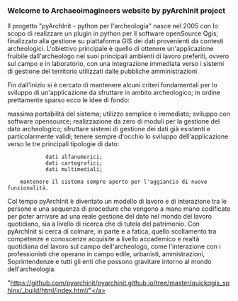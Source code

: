 ### Welcome to Archaeoimagineers website by pyArchInit project

Il progetto "pyArchInit - python per l'archeologia" nasce nel 2005 con lo scopo di realizzare un plugin in python per il software openSource Qgis, finalizzato alla gestione su piattaforma GIS dei dati provenienti da contesti archeologici. 
L'obiettivo principale è quello di ottenere un'applicazione fruibile dall'archeologo nei suoi principali ambienti di lavoro preferiti, ovvero sul campo e in laboratorio, con una integrazione immediata verso i sistemi di gestione del territorio utilizzati dalle pubbliche amministrazioni.

Fin dall'inizio si è cercato di mantenere alcuni criteri fondamentali per lo sviluppo di un'applicazione da sfruttare in ambito archeologico; in ordine prettamente sparso ecco le idee di fondo:

massima portabilità del sistema;
utilizzo semplice e immediato;
sviluppo con software opensource; 
realizzazione da zero di moduli per la gestione del dato archeologico; 
sfruttare sistemi di gestione dei dati già esistenti e particolarmente validi; 
tenere sempre d'occhio lo sviluppo dell'applicazione verso le tre principali tipologie di dato: 
```
            dati alfanumerici; 
            dati cartografici; 
            dati multimediali; 
```
        mantenere il sistema sempre aperto per l'aggiancio di nuove funzionalità.

Col tempo pyArchInit è diventato un modello di lavoro e di interazione tra le persone e una sequenza di procedure che vengono a mano mano codificate per poter arrivare ad una reale gestione del dato nel mondo del lavoro quotidiano, sia a livello di ricerca che di tutela del patrimonio.
Con pyArchInit si cerca di colmare, in parte e a fatica, quello scollamento tra competenze e conoscenze acquisite a livello accademico e realtà quotidiana del lavoro sul campo dell'archeologo, come l'interazione con i professionisti che operano in campo edile, urbanisti, ammistrazioni, Soprintendenze e tutti gli enti che possono gravitare intorno al mondo dell'archeologia.

<a> "https://github.com/pyarchinit/pyarchinit.github.io/tree/master/quickqgis_sphinx/_build/html/index.html/"</a>